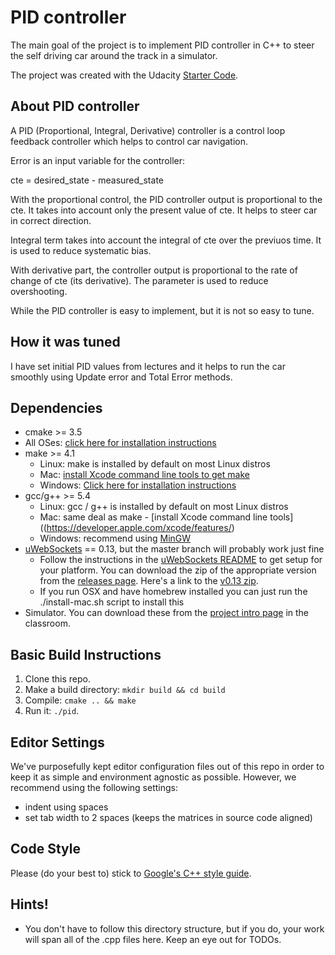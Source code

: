 # PID controller
The main goal of the project is to implement PID controller in C++ to steer the self driving car around the track in a simulator.

The project was created with the Udacity [Starter Code](https://github.com/udacity/CarND-PID-Control-Project).

## About PID controller

A PID (Proportional, Integral, Derivative) controller is a control loop feedback controller which helps to control car navigation. 

Error is an input variable for the controller:

cte = desired_state - measured_state

With the proportional control, the PID controller output is proportional to the cte. It takes into account only the present value of cte. It helps to steer car in correct direction.

Integral term takes into account the integral of cte over the previuos time. It is used to reduce systematic bias. 

With derivative part, the controller output is proportional to the rate of change of cte (its derivative). The parameter is used to reduce overshooting.

While the PID controller is easy to implement, but it is not so easy to tune.

## How it was tuned

I have set initial PID values from lectures and it helps to run the car smoothly using Update error and Total Error methods.

## Dependencies

* cmake >= 3.5
 * All OSes: [click here for installation instructions](https://cmake.org/install/)
* make >= 4.1
  * Linux: make is installed by default on most Linux distros
  * Mac: [install Xcode command line tools to get make](https://developer.apple.com/xcode/features/)
  * Windows: [Click here for installation instructions](http://gnuwin32.sourceforge.net/packages/make.htm)
* gcc/g++ >= 5.4
  * Linux: gcc / g++ is installed by default on most Linux distros
  * Mac: same deal as make - [install Xcode command line tools]((https://developer.apple.com/xcode/features/)
  * Windows: recommend using [MinGW](http://www.mingw.org/)
* [uWebSockets](https://github.com/uWebSockets/uWebSockets) == 0.13, but the master branch will probably work just fine
  * Follow the instructions in the [uWebSockets README](https://github.com/uWebSockets/uWebSockets/blob/master/README.md) to get setup for your platform. You can download the zip of the appropriate version from the [releases page](https://github.com/uWebSockets/uWebSockets/releases). Here's a link to the [v0.13 zip](https://github.com/uWebSockets/uWebSockets/archive/v0.13.0.zip).
  * If you run OSX and have homebrew installed you can just run the ./install-mac.sh script to install this
* Simulator. You can download these from the [project intro page](https://github.com/udacity/CarND-PID-Control-Project/releases) in the classroom.

## Basic Build Instructions

1. Clone this repo.
2. Make a build directory: `mkdir build && cd build`
3. Compile: `cmake .. && make`
4. Run it: `./pid`. 

## Editor Settings

We've purposefully kept editor configuration files out of this repo in order to
keep it as simple and environment agnostic as possible. However, we recommend
using the following settings:

* indent using spaces
* set tab width to 2 spaces (keeps the matrices in source code aligned)

## Code Style

Please (do your best to) stick to [Google's C++ style guide](https://google.github.io/styleguide/cppguide.html).

## Hints!

* You don't have to follow this directory structure, but if you do, your work
  will span all of the .cpp files here. Keep an eye out for TODOs.

